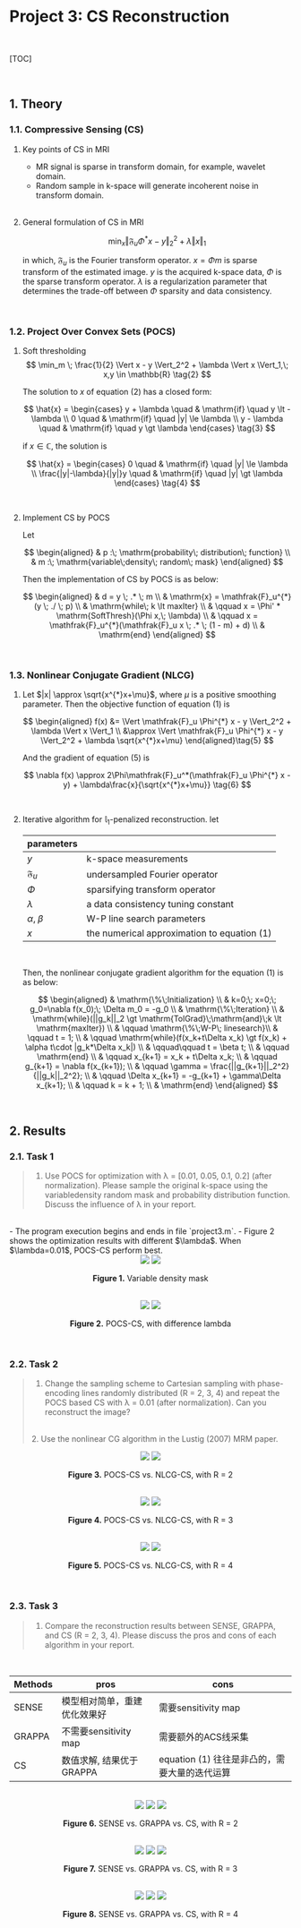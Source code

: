 # Project 3: CS Reconstruction

</br>

[TOC]

</br>

## 1. Theory

### 1.1. Compressive Sensing (CS)

1. Key points of CS in MRI

   - MR signal is sparse in transform domain, for example, wavelet domain.
   - Random sample in k-space will generate incoherent noise in transform domain.

   </br>

2. General formulation of CS in MRI

    $$
    \min_x \Vert \mathfrak{F}_u \Phi^{*} x - y \Vert_2^2 + \lambda \Vert x \Vert_1 \tag{1}
    $$

    in which, $\mathfrak{F}_u$ is the Fourier transform operator. $x = \Phi m$ is sparse transform of the estimated image. $y$ is the acquired k-space data, $\Phi$ is the sparse transform operator. $\lambda$ is a regularization parameter that determines the trade-off between $\Phi$ sparsity and data consistency.

    </br>

### 1.2. Project Over Convex Sets (POCS)

1. Soft thresholding
    $$
    \min_m \; \frac{1}{2} \Vert x - y \Vert_2^2 + \lambda \Vert x \Vert_1,\; x,y \in \mathbb{R} \tag{2}
    $$

    The solution to $x$ of equation (2) has a closed form:

    $$
    \hat{x} =
    \begin{cases}
    y + \lambda \quad & \mathrm{if} \quad y \lt -\lambda \\
    0 \quad & \mathrm{if}  \quad |y| \le \lambda \\
    y - \lambda \quad & \mathrm{if} \quad y \gt \lambda
    \end{cases} \tag{3}
    $$

    if $x \in \mathbb{C}$, the solution is

    $$
    \hat{x} =
    \begin{cases}
    0 \quad & \mathrm{if} \quad |y| \le \lambda \\
    \frac{|y|-\lambda}{|y|}y \quad & \mathrm{if} \quad |y| \gt \lambda
    \end{cases} \tag{4}
    $$

    </br>

2. Implement CS by POCS

    Let

    $$
    \begin{aligned}
    & p :\; \mathrm{probability\; distribution\; function} \\
    & m :\; \mathrm{variable\;density\; random\; mask}
    \end{aligned}
    $$

    Then the implementation of CS by POCS is as below:

    $$
    \begin{aligned}
    & d = y \; .* \; m \\
    & \mathrm{x} = \mathfrak{F}_u^{*}(y \; ./ \; p) \\
    & \mathrm{while\; k \lt maxIter} \\
    & \qquad x = \Phi' * \mathrm{SoftThresh}(\Phi x,\; \lambda) \\
    & \qquad x = \mathfrak{F}_u^{*}(\mathfrak{F}_u x \; .* \; (1 - m) + d) \\
    & \mathrm{end}
    \end{aligned}
    $$

    </br>

### 1.3. Nonlinear Conjugate Gradient (NLCG)

1. Let $|x| \approx \sqrt{x^{*}x+\mu}$, where $\mu$ is a positive smoothing parameter. Then the objective function of equation (1) is

    $$
    \begin{aligned}
    f(x) &= \Vert \mathfrak{F}_u \Phi^{*} x - y \Vert_2^2 + \lambda \Vert x \Vert_1  \\
    &\approx \Vert \mathfrak{F}_u \Phi^{*} x - y \Vert_2^2 + \lambda \sqrt{x^{*}x+\mu}
    \end{aligned}\tag{5}
    $$

    And the gradient of equation (5) is

    $$
    \nabla f(x) \approx 2\Phi\mathfrak{F}_u^*(\mathfrak{F}_u \Phi^{*} x - y) + \lambda\frac{x}{\sqrt{x^{*}x+\mu}} \tag{6}
    $$

    </br>

2. Iterative algorithm for $\mathbb{l}_1$-penalized reconstruction. let

    | parameters       |   |
    | ---------------- | - |
    | $y$              | k-space measurements |
    | $\mathfrak{F}_u$ | undersampled Fourier operator |
    | $\Phi$           | sparsifying transform operator |
    | $\lambda$        | a data consistency tuning constant |
    | $\alpha,\;\beta$ | W-P line search parameters |
    | $x$              | the numerical approximation to equation (1) |

    </br>

    Then, the nonlinear conjugate gradient algorithm for the equation (1) is as below:

    $$
    \begin{aligned}
    & \mathrm{\%\;Initialization} \\
    & k=0;\; x=0;\; g_0=\nabla f(x_0);\; \Delta m_0 = -g_0 \\
    & \mathrm{\%\;Iteration} \\
    & \mathrm{while}(||g_k||_2 \gt \mathrm{TolGrad}\;\mathrm{and}\;k \lt \mathrm{maxIter}) \\
    & \qquad \mathrm{\%\;W-P\; linesearch}\\
    & \qquad t = 1; \\
    & \qquad \mathrm{while}(f(x_k+t\Delta x_k) \gt f(x_k) + \alpha t\cdot |g_k*\Delta x_k|) \\
    & \qquad\qquad t = \beta t; \\
    & \qquad \mathrm{end} \\
    & \qquad x_{k+1} = x_k + t\Delta x_k; \\
    & \qquad g_{k+1} = \nabla f(x_{k+1}); \\
    & \qquad \gamma = \frac{||g_{k+1}||_2^2}{||g_k||_2^2}; \\
    & \qquad \Delta x_{k+1} = -g_{k+1} + \gamma\Delta x_{k+1}; \\
    & \qquad k = k + 1; \\
    & \mathrm{end}
    \end{aligned}
    $$

    </br>

## 2. Results

### 2.1. Task 1

> 1. Use POCS for optimization with &lambda; = [0.01, 0.05, 0.1, 0.2] (after normalization). Please sample the original k-space using the variabledensity random mask and probability distribution function. Discuss the influence of &lambda; in your report.

</br>
- The program execution begins and ends in file `project3.m`.
- Figure 2 shows the optimization results with different $\lambda$. When $\lambda=0.01$, POCS-CS perform best.
</br>

<div align="center">
<img src="./pro3_images/project3_CS_randomMask_R-1_1.png"></img>
<img src="./pro3_images/project3_CS_randomMask_R-1_2.png"></img>
<p><b>Figure 1.</b> Variable density mask</p>
</div>
</br>

<div align="center">
<img src="./pro3_images/project3_CS_POCS_1.png"></img>
<img src="./pro3_images/project3_CS_POCS_2.png"></img>
<p><b>Figure 2.</b> POCS-CS, with difference lambda</p>
</div>
</br>

### 2.2. Task 2

> 1. Change the sampling scheme to Cartesian sampling with phase-encoding lines randomly distributed (R = 2, 3, 4) and repeat the POCS based CS with &lambda; = 0.01 (after normalization). Can you reconstruct the image?
> </br>
> 2. Use the nonlinear CG algorithm in the Lustig (2007) MRM paper.

<div align="center">
<img src="./pro3_images/project3_CS_POCS-CG_R-2_1.png"></img>
<img src="./pro3_images/project3_CS_POCS-CG_R-2_2.png"></img>
<p><b>Figure 3.</b> POCS-CS vs. NLCG-CS, with R = 2</p>
</div>
</br>

<div align="center">
<img src="./pro3_images/project3_CS_POCS-CG_R-3_1.png"></img>
<img src="./pro3_images/project3_CS_POCS-CG_R-3_2.png"></img>
<p><b>Figure 4.</b> POCS-CS vs. NLCG-CS, with R = 3</p>
</div>
</br>

<div align="center">
<img src="./pro3_images/project3_CS_POCS-CG_R-4_1.png"></img>
<img src="./pro3_images/project3_CS_POCS-CG_R-4_2.png"></img>
<p><b>Figure 5.</b> POCS-CS vs. NLCG-CS, with R = 4</p>
</div>
</br>

### 2.3. Task 3

> 1. Compare the reconstruction results between SENSE, GRAPPA, and CS (R = 2, 3, 4). Please discuss the pros and cons of each algorithm in your report.

</br>

| Methods | pros | cons |
| ------- | ---- | ---- |
| SENSE   | 模型相对简单，重建优化效果好 | 需要sensitivity map |
| GRAPPA  | 不需要sensitivity map | 需要额外的ACS线采集 |
| CS      | 数值求解, 结果优于GRAPPA | equation (1) 往往是非凸的，需要大量的迭代运算 |

</br>

<div align="center">
<img src="./pro3_images/project3_compare_R-2_1.png"></img>
<img src="./pro3_images/project3_compare_R-2_2.png"></img>
<img src="./pro3_images/project3_compare_R-2_3.png"></img>
<p><b>Figure 6.</b> SENSE vs. GRAPPA vs. CS, with R = 2</p>
</div>
</br>

<div align="center">
<img src="./pro3_images/project3_compare_R-3_1.png"></img>
<img src="./pro3_images/project3_compare_R-3_2.png"></img>
<img src="./pro3_images/project3_compare_R-3_3.png"></img>
<p><b>Figure 7.</b> SENSE vs. GRAPPA vs. CS, with R = 3</p>
</div>
</br>

<div align="center">
<img src="./pro3_images/project3_compare_R-4_1.png"></img>
<img src="./pro3_images/project3_compare_R-4_2.png"></img>
<img src="./pro3_images/project3_compare_R-4_3.png"></img>
<p><b>Figure 8.</b> SENSE vs. GRAPPA vs. CS, with R = 4</p>
</div>
</br>

